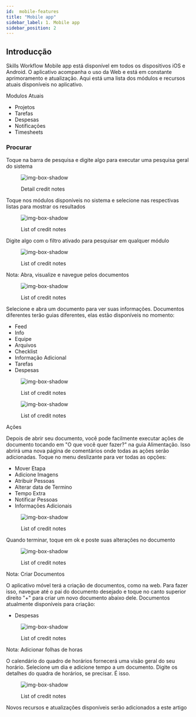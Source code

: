 ```yaml
---
id:  mobile-features
title: "Mobile app"  
sidebar_label: 1. Mobile app
sidebar_position: 2
---
```


## Introducção

Skills Workflow Mobile app está disponível em todos os dispositivos iOS e Android. O aplicativo acompanha o uso da Web e está em constante aprimoramento e atualização. Aqui está uma lista dos módulos e recursos atuais disponíveis no aplicativo.

Modulos Atuais

- Projetos
- Tarefas
- Despesas
- Notificações
- Timesheets

### Procurar

Toque na barra de pesquisa e digite algo para executar uma pesquisa geral do sistema

<figure>

![img-box-shadow](/img/university/bills/bills-lesson2-1.png)
<figcaption>Detail credit notes</figcaption>
</figure>

Toque nos módulos disponíveis no sistema e selecione nas respectivas listas para mostrar os resultados

<figure>

![img-box-shadow](/img/university/bills/bills-lesson2-1.png)
<figcaption>List of credit notes</figcaption>
</figure>


Digite algo com o filtro ativado para pesquisar em qualquer módulo
 
<figure>

![img-box-shadow](/img/university/bills/bills-lesson2-1.png)
<figcaption>List of credit notes</figcaption>
</figure>

Nota: Abra, visualize e navegue pelos documentos

<figure>

![img-box-shadow](/img/university/bills/bills-lesson2-1.png)
<figcaption>List of credit notes</figcaption>
</figure>

Selecione e abra um documento para ver suas informações. Documentos diferentes terão guias diferentes, elas estão disponíveis no momento:

- Feed
- Info
- Equipe
- Arquivos
- Checklist
- Informação Adicional
- Tarefas
- Despesas

<figure>

![img-box-shadow](/img/university/bills/bills-lesson2-1.png)
<figcaption>List of credit notes</figcaption>
</figure>

<figure>

![img-box-shadow](/img/university/bills/bills-lesson2-1.png)
<figcaption>List of credit notes</figcaption>
</figure>

Ações

Depois de abrir seu documento, você pode facilmente executar ações de documento tocando em "O que você quer fazer?" na guia Alimentação. Isso abrirá uma nova página de comentários onde todas as ações serão adicionadas. Toque no menu deslizante para ver todas as opções:

- Mover Etapa
- Adicione Imagens
- Atribuir Pessoas
- Alterar data de Termino
- Tempo Extra
- Notificar Pessoas
- Informações Adicionais

<figure>

![img-box-shadow](/img/university/bills/bills-lesson2-1.png)
<figcaption>List of credit notes</figcaption>
</figure>

Quando terminar, toque em ok e poste suas alterações no documento

<figure>

![img-box-shadow](/img/university/bills/bills-lesson2-1.png)
<figcaption>List of credit notes</figcaption>
</figure>

Nota: Criar Documentos

O aplicativo móvel terá a criação de documentos, como na web. Para fazer isso, navegue até o pai do documento desejado e toque no canto superior direito "+" para criar um novo documento abaixo dele. Documentos atualmente disponíveis para criação:

- Despesas

<figure>

![img-box-shadow](/img/university/bills/bills-lesson2-1.png)
<figcaption>List of credit notes</figcaption>
</figure>

Nota: Adicionar folhas de horas

O calendário do quadro de horários fornecerá uma visão geral do seu horário. Selecione um dia e adicione tempo a um documento. Digite os detalhes do quadra de horários, se precisar. É isso.

<figure>

![img-box-shadow](/img/university/bills/bills-lesson2-1.png)
<figcaption>List of credit notes</figcaption>
</figure>

Novos recursos e atualizações disponíveis serão adicionados a este artigo
